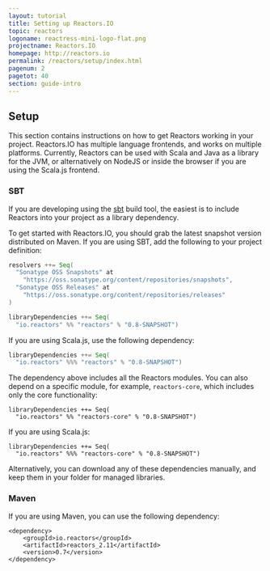 ```yaml
---
layout: tutorial
title: Setting up Reactors.IO
topic: reactors
logoname: reactress-mini-logo-flat.png
projectname: Reactors.IO
homepage: http://reactors.io
permalink: /reactors/setup/index.html
pagenum: 2
pagetot: 40
section: guide-intro
---
```


## Setup

This section contains instructions on how to get Reactors working in your project.
Reactors.IO has multiple language frontends, and works on multiple platforms.
Currently, Reactors can be used with Scala and Java as a library for the JVM,
or alternatively on NodeJS or inside the browser if you are using the Scala.js frontend.


### SBT

If you are developing using the [sbt](http://www.scala-sbt.org/) build tool,
the easiest is to include Reactors into your project as a library dependency.

To get started with Reactors.IO, you should grab the latest snapshot version distributed
on Maven. If you are using SBT, add the following to your project definition:

```scala
resolvers ++= Seq(
  "Sonatype OSS Snapshots" at
    "https://oss.sonatype.org/content/repositories/snapshots",
  "Sonatype OSS Releases" at
    "https://oss.sonatype.org/content/repositories/releases"
)

libraryDependencies ++= Seq(
  "io.reactors" %% "reactors" % "0.8-SNAPSHOT")
```

If you are using Scala.js, use the following dependency:

```scala
libraryDependencies ++= Seq(
  "io.reactors" %%% "reactors" % "0.8-SNAPSHOT")
```

The dependency above includes all the Reactors modules.
You can also depend on a specific module, for example, `reactors-core`,
which includes only the core functionality:

```
libraryDependencies ++= Seq(
  "io.reactors" %% "reactors-core" % "0.8-SNAPSHOT")
```

If you are using Scala.js:

```
libraryDependencies ++= Seq(
  "io.reactors" %%% "reactors-core" % "0.8-SNAPSHOT")
```

Alternatively, you can download any of these dependencies manually,
and keep them in your folder for managed libraries.


### Maven

If you are using Maven, you can use the following dependency:

```
<dependency>
    <groupId>io.reactors</groupId>
    <artifactId>reactors_2.11</artifactId>
    <version>0.7</version>
</dependency>
```


